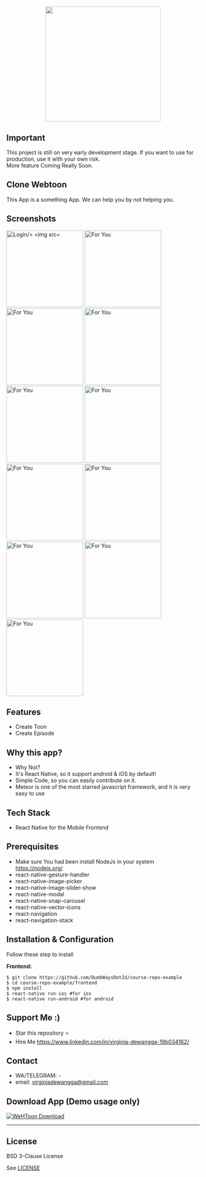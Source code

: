 
<h1 align="center">
  <img src="https://raw.githubusercontent.com/DumbWaysStudent/DW124KQ4T_webtoon/master/assets/images/logo.png" width="300"/><br>
</h1>

## Important
This project is still on very early development stage. If you want to use for production, use it with your own risk.
<br>More feature Coming Really Soon.

## Clone Webtoon
This App is a something App. We can help you by not helping you.  


## Screenshots

<p float="left">
  <img src="https://github.com/DumbWaysStudent/DW12EC5FV_webtoon/blob/12.edit_my_webtoon_episode_screen/imageGit/1.jpg?raw=true" width="200" alt="Login/>

  <img src="https://github.com/DumbWaysStudent/DW12EC5FV_webtoon/blob/12.edit_my_webtoon_episode_screen/imageGit/2.jpg?raw=true" width="200" alt="For You"/>

  <img src="https://github.com/DumbWaysStudent/DW12EC5FV_webtoon/blob/12.edit_my_webtoon_episode_screen/imageGit/3.jpg?raw=true" width="200" alt="For You"/>

  <img src="https://github.com/DumbWaysStudent/DW12EC5FV_webtoon/blob/12.edit_my_webtoon_episode_screen/imageGit/4.jpg?raw=true" width="200" alt="For You"/>

  <img src="https://github.com/DumbWaysStudent/DW12EC5FV_webtoon/blob/12.edit_my_webtoon_episode_screen/imageGit/5.jpg?raw=true" width="200" alt="For You"/>

  <img src="https://github.com/DumbWaysStudent/DW12EC5FV_webtoon/blob/12.edit_my_webtoon_episode_screen/imageGit/6.jpg?raw=true" width="200" alt="For You"/>

  <img src="https://github.com/DumbWaysStudent/DW12EC5FV_webtoon/blob/12.edit_my_webtoon_episode_screen/imageGit/7.jpg?raw=true" width="200" alt="For You"/>

  <img src="https://github.com/DumbWaysStudent/DW12EC5FV_webtoon/blob/12.edit_my_webtoon_episode_screen/imageGit/8.jpg?raw=true" width="200" alt="For You"/>

  <img src="https://github.com/DumbWaysStudent/DW12EC5FV_webtoon/blob/12.edit_my_webtoon_episode_screen/imageGit/9.jpg?raw=true" width="200" alt="For You"/>

  <img src="https://github.com/DumbWaysStudent/DW12EC5FV_webtoon/blob/12.edit_my_webtoon_episode_screen/imageGit/10.jpg?raw=true" width="200" alt="For You"/>

  <img src="https://github.com/DumbWaysStudent/DW12EC5FV_webtoon/blob/12.edit_my_webtoon_episode_screen/imageGit/11.jpg?raw=true" width="200" alt="For You"/>

  <img src="https://github.com/DumbWaysStudent/DW12EC5FV_webtoon/blob/12.edit_my_webtoon_episode_screen/imageGit/12.jpg?raw=true" width="200" alt="For You"/>
</p>


## Features
* Create Toon
* Create Episode

## Why this app?
* Why Not?
* It's React Native, so it support android & iOS by default!
* Simple Code, so you can easily contribute on it.
* Meteor is one of the most starred javascript framework, and it is very easy to use

## Tech Stack
* React Native for the Mobile Frontend

## Prerequisites
* Make sure You had been install NodeJs in your system https://nodejs.org/
* react-native-gesture-handler
* react-native-image-picker
* react-native-image-slider-show
* react-native-modal
* react-native-snap-carousel
* react-native-vector-icons
* react-navigation
* react-navigation-stack

## Installation & Configuration
Follow these step to install

**Frontend:**
```
$ git clone https://github.com/DumbWaysDotId/course-repo-example
$ cd course-repo-example/frontend
$ npm install
$ react-native run-ios #for ios
$ react-native run-android #for android
```

## Support Me :)
* Star this repository :star:
* Hire Me https://www.linkedin.com/in/virginia-dewangga-19b034162/

## Contact 
* WA/TELEGRAM: -
* email: virginiadewangga@gmail.com

## Download App (Demo usage only)
[![WeHToon Download](https://i1.wp.com/apkmodsios.com/wp-content/uploads/2018/12/Download-Infinite-Design-3.4.10-Apk.png)](https://linktodownload.com/course-repo-example.apk)


----

## License

BSD 3-Clause License

See [LICENSE](LICENSE)